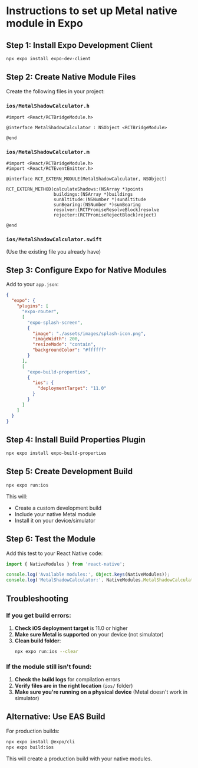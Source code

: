 # Instructions to set up Metal native module in Expo

## Step 1: Install Expo Development Client

```bash
npx expo install expo-dev-client
```

## Step 2: Create Native Module Files

Create the following files in your project:

### `ios/MetalShadowCalculator.h`
```objc
#import <React/RCTBridgeModule.h>

@interface MetalShadowCalculator : NSObject <RCTBridgeModule>

@end
```

### `ios/MetalShadowCalculator.m`
```objc
#import <React/RCTBridgeModule.h>
#import <React/RCTEventEmitter.h>

@interface RCT_EXTERN_MODULE(MetalShadowCalculator, NSObject)

RCT_EXTERN_METHOD(calculateShadows:(NSArray *)points
                  buildings:(NSArray *)buildings
                  sunAltitude:(NSNumber *)sunAltitude
                  sunBearing:(NSNumber *)sunBearing
                  resolver:(RCTPromiseResolveBlock)resolve
                  rejecter:(RCTPromiseRejectBlock)reject)

@end
```

### `ios/MetalShadowCalculator.swift`
(Use the existing file you already have)

## Step 3: Configure Expo for Native Modules

Add to your `app.json`:

```json
{
  "expo": {
    "plugins": [
      "expo-router",
      [
        "expo-splash-screen",
        {
          "image": "./assets/images/splash-icon.png",
          "imageWidth": 200,
          "resizeMode": "contain",
          "backgroundColor": "#ffffff"
        }
      ],
      [
        "expo-build-properties",
        {
          "ios": {
            "deploymentTarget": "11.0"
          }
        }
      ]
    ]
  }
}
```

## Step 4: Install Build Properties Plugin

```bash
npx expo install expo-build-properties
```

## Step 5: Create Development Build

```bash
npx expo run:ios
```

This will:
- Create a custom development build
- Include your native Metal module
- Install it on your device/simulator

## Step 6: Test the Module

Add this test to your React Native code:

```javascript
import { NativeModules } from 'react-native';

console.log('Available modules:', Object.keys(NativeModules));
console.log('MetalShadowCalculator:', NativeModules.MetalShadowCalculator);
```

## Troubleshooting

### If you get build errors:

1. **Check iOS deployment target** is 11.0 or higher
2. **Make sure Metal is supported** on your device (not simulator)
3. **Clean build folder**:
   ```bash
   npx expo run:ios --clear
   ```

### If the module still isn't found:

1. **Check the build logs** for compilation errors
2. **Verify files are in the right location** (`ios/` folder)
3. **Make sure you're running on a physical device** (Metal doesn't work in simulator)

## Alternative: Use EAS Build

For production builds:

```bash
npx expo install @expo/cli
npx expo build:ios
```

This will create a production build with your native modules.